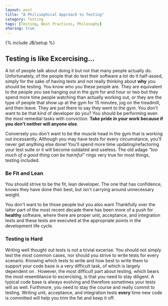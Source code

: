 ```yaml
---
layout: post
title: "A Philisophical Approach to Testing"
category: Testing
tags: [Testing, Best Practices, Philosophy]
sharing: true
---
```

{% include JB/setup %}

## Testing is like Excercising... ##
A lot of people talk about doing it but not that many people actually do. Unfortunately, of the people that do test their software a lot do it half-assed, simply for the sake of having tests and not really thinking about **why** you should be testing.  You know who you these people are.  They are equivalent to the people you see hanging out in the gym for and hour or two but they spend more time people watching than actually working out, or they are the type of people that show up at the gym for 15 minutes, jog on the treadmill, and then leave. They are just there to say they went to the gym. You don't want to be that kind of developer do you? You should be performing even the most remedial tasks with conviction. **Take pride in your work because if you don't neither will anyone else**. 

Conversely you don't want to be the muscle head in the gym that is working out incessantly. Although you may have tests for every circumstance, you'll never get anything else done! You'll spend more time updating/refactoring your test suite or it will become outdated and useless. The old adage *"too much of a good thing can be harmful"* rings very true for most things, testing included.  

### Be Fit and Lean ###
You should strive to be the fit, lean developer. The one that has confidence, knows they have done their best, but isn't carrying around unnecessary weight.

You don't want to be those people but you also want Thankfully over the latter part of the most recent decade there has been more of a push for **healthy** software, where there are proper unit, acceptance, and integration tests and these tests are executed at the appropriate points in the development life cycle.

### Testing is Hard ###
Writing well thought out tests is not a trivial excerise.  You should not simply test the most common cases, nor should you strive to write tests for every scenario.  Knowing which tests to write and how best to write them to support your code base is a very difficult task, of which is largely dependent on . However, the most difficult part about testing, which bears the most resemblance to excercising, is that you need to stay diligent.  A typical code base is always evolving and therefore sometimes your tests will as well. Furthmore, you need to stay the course and really commit to testing.  Writing unit, acceptance, and integration tests **every** time new code is committed will help you trim the fat and keep it off.